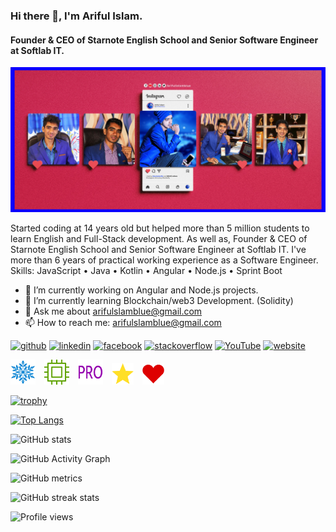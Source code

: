 ### Hi there 👋, I'm Ariful Islam.
#### Founder & CEO of Starnote English School and Senior Software Engineer at Softlab IT.
![Founder & CEO of Starnote English School and Senior Software Engineer at Softlab IT](https://github.com/arifulislamblue/Data-Structure-21-Days-Challenge/blob/fa0d98d36c07169a2a07572df8edaee1f65fcef4/217595298_1394186440955525_9211038405774997333_n.jpg?raw=true)

Started coding at 14 years old but helped more than 5 million students to learn English and Full-Stack development. As well as, Founder & CEO of Starnote English School and Senior Software Engineer at Softlab IT. I've more than 6 years of practical working experience as a Software Engineer.
Skills: JavaScript • Java • Kotlin • Angular • Node.js • Sprint Boot

- 🔭 I’m currently working on Angular and Node.js projects. 
- 🌱 I’m currently learning Blockchain/web3 Development. (Solidity) 
- 💬 Ask me about arifulslamblue@gmail.com 
- 📫 How to reach me: arifulslamblue@gmail.com 


[<img src='https://cdn.jsdelivr.net/npm/simple-icons@3.0.1/icons/github.svg' alt='github' height='40'>](https://github.com/arifulislamblue)  [<img src='https://cdn.jsdelivr.net/npm/simple-icons@3.0.1/icons/linkedin.svg' alt='linkedin' height='40'>](https://www.linkedin.com/in/arifulislamblue/)  [<img src='https://cdn.jsdelivr.net/npm/simple-icons@3.0.1/icons/facebook.svg' alt='facebook' height='40'>](https://www.facebook.com/arifulislamblue)  [<img src='https://cdn.jsdelivr.net/npm/simple-icons@3.0.1/icons/stackoverflow.svg' alt='stackoverflow' height='40'>](https://stackoverflow.com/users/arifulislamblue)  [<img src='https://cdn.jsdelivr.net/npm/simple-icons@3.0.1/icons/youtube.svg' alt='YouTube' height='40'>](https://www.youtube.com/channel/https://www.youtube.com/c/StarnoteSocial)  [<img src='https://cdn.jsdelivr.net/npm/simple-icons@3.0.1/icons/icloud.svg' alt='website' height='40'>](arifulislamblue.com)  

<a href='https://archiveprogram.github.com/'><img src='https://raw.githubusercontent.com/acervenky/animated-github-badges/master/assets/acbadge.gif' width='40' height='40'></a> <a href='https://docs.github.com/en/developers'><img src='https://raw.githubusercontent.com/acervenky/animated-github-badges/master/assets/devbadge.gif' width='40' height='40'></a> <a href='https://github.com/pricing'><img src='https://raw.githubusercontent.com/acervenky/animated-github-badges/master/assets/pro.gif' width='40' height='40'></a> <a href='https://stars.github.com/'><img src='https://raw.githubusercontent.com/acervenky/animated-github-badges/master/assets/starbadge.gif' width='35' height='35'></a> <a href='https://docs.github.com/en/github/supporting-the-open-source-community-with-github-sponsors'><img src='https://raw.githubusercontent.com/acervenky/animated-github-badges/master/assets/sponsorbadge.gif' width='35' height='35'></a> 

[![trophy](https://github-profile-trophy.vercel.app/?username=arifulislamblue)](https://github.com/ryo-ma/github-profile-trophy)

[![Top Langs](https://github-readme-stats.vercel.app/api/top-langs/?username=arifulislamblue)](https://github.com/anuraghazra/github-readme-stats)

![GitHub stats](https://github-readme-stats.vercel.app/api?username=arifulislamblue&show_icons=true)  

![GitHub Activity Graph](https://activity-graph.herokuapp.com/graph?username=arifulislamblue)  

![GitHub metrics](https://metrics.lecoq.io/arifulislamblue)  

![GitHub streak stats](https://github-readme-streak-stats.herokuapp.com/?user=arifulislamblue)  

![Profile views](https://gpvc.arturio.dev/arifulislamblue)  
